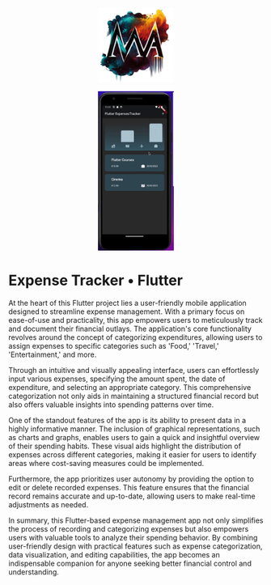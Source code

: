 <p align="center"><a href="https://github.com/MicheleAbategiovanni" target="_blank"><img src="logo.png" width="150" alt="Michele Abategiovanni Logo"></a></p>

<div align="center">
<img src="expense_tracker.gif" width="150" alt="gif expense tracker"></a>
</div>

# Expense Tracker • Flutter

At the heart of this Flutter project lies a user-friendly mobile application designed to streamline expense management. With a primary focus on ease-of-use and practicality, this app empowers users to meticulously track and document their financial outlays. The application's core functionality revolves around the concept of categorizing expenditures, allowing users to assign expenses to specific categories such as 'Food,' 'Travel,' 'Entertainment,' and more.
<br>

Through an intuitive and visually appealing interface, users can effortlessly input various expenses, specifying the amount spent, the date of expenditure, and selecting an appropriate category. This comprehensive categorization not only aids in maintaining a structured financial record but also offers valuable insights into spending patterns over time.
<br>

One of the standout features of the app is its ability to present data in a highly informative manner. The inclusion of graphical representations, such as charts and graphs, enables users to gain a quick and insightful overview of their spending habits. These visual aids highlight the distribution of expenses across different categories, making it easier for users to identify areas where cost-saving measures could be implemented.
<br>

Furthermore, the app prioritizes user autonomy by providing the option to edit or delete recorded expenses. This feature ensures that the financial record remains accurate and up-to-date, allowing users to make real-time adjustments as needed.
<br>

In summary, this Flutter-based expense management app not only simplifies the process of recording and categorizing expenses but also empowers users with valuable tools to analyze their spending behavior. By combining user-friendly design with practical features such as expense categorization, data visualization, and editing capabilities, the app becomes an indispensable companion for anyone seeking better financial control and understanding.
<br>

